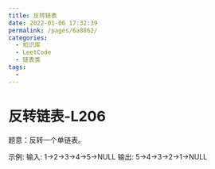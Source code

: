 ```yaml
---
title: 反转链表
date: 2022-01-06 17:32:39
permalink: /pages/6a8862/
categories:
  - 知识库
  - LeetCode
  - 链表类
tags:
  - 
---
```


# 反转链表-L206

题意：反转一个单链表。

示例: 输入: 1->2->3->4->5->NULL 输出: 5->4->3->2->1->NULL
